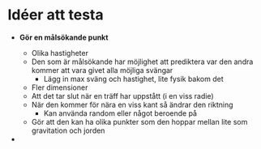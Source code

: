 # Idéer att testa

* __Gör en målsökande punkt__
    * Olika hastigheter
    * Den som är målsökande har möjlighet att prediktera var den andra kommer att vara givet alla möjliga svängar
        * Lägg in max sväng och hastighet, lite fysik bakom det
    * Fler dimensioner
    * Att det tar slut när en träff har uppstått (i en viss radie)
    * När den kommer för nära en viss kant så ändrar den riktning
        * Kan använda random eller något beroende på
    * Gör att den kan ha olika punkter som den hoppar mellan lite som gravitation och jorden

*  

